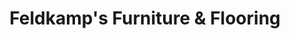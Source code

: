 ---
title: "Feldkamp's Furniture & Flooring"
url: /marysville/feldkamps-furniture-and-flooring/
shop: furniture
---